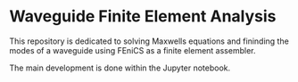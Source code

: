 # Waveguide Finite Element Analysis
This repository is dedicated to solving Maxwells equations and fininding the modes of a waveguide using FEniCS as a finite element assembler.

The main development is done within the Jupyter notebook.
